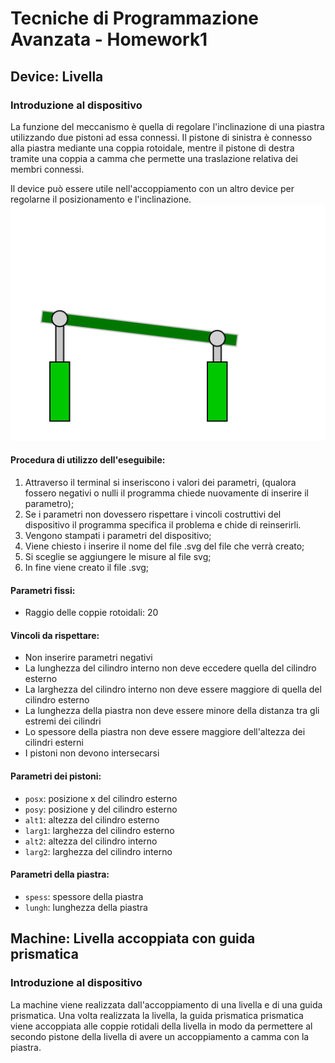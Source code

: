 # Tecniche di Programmazione Avanzata - Homework1

## Device: Livella

### Introduzione al dispositivo
La funzione del meccanismo è quella di regolare l'inclinazione di una piastra utilizzando due pistoni ad essa connessi.
Il pistone di sinistra è connesso alla piastra mediante una coppia rotoidale, mentre il pistone di destra tramite una coppia a camma che permette una traslazione relativa dei membri connessi.

Il device può essere utile nell'accoppiamento con un altro device per regolarne il posizionamento e l'inclinazione.
![](Pistone.svg)


#### Procedura di utilizzo dell'eseguibile:
1. Attraverso il terminal si inseriscono i valori dei parametri, (qualora fossero negativi o nulli il programma chiede nuovamente di inserire il parametro);
2. Se i parametri non dovessero rispettare i vincoli costruttivi del dispositivo il programma specifica il problema e chide di reinserirli.
3. Vengono stampati i parametri del dispositivo;
4. Viene chiesto i inserire il nome del file .svg del file che verrà creato;
5. Si sceglie se aggiungere le misure al file svg;
6. In fine viene creato il file .svg;


#### Parametri fissi:
* Raggio delle coppie rotoidali: 20

#### Vincoli da rispettare:
* Non inserire parametri negativi
* La lunghezza del cilindro interno non deve eccedere quella del cilindro esterno
* La larghezza del cilindro interno non deve essere maggiore di quella del cilindro esterno
* La lunghezza della piastra non deve essere minore della distanza tra gli estremi dei cilindri
* Lo spessore della piastra non deve essere maggiore dell'altezza dei cilindri esterni
* I pistoni non devono intersecarsi


#### Parametri dei pistoni:
* `posx`: posizione x del cilindro esterno
* `posy`: posizione y del cilindro esterno
* `alt1`: altezza del cilindro esterno
* `larg1`: larghezza del cilindro esterno
* `alt2`: altezza del cilindro interno
* `larg2`: larghezza del cilindro interno

#### Parametri della piastra:
* `spess`: spessore della piastra
* `lungh`: lunghezza della piastra



## Machine: Livella accoppiata con guida prismatica

### Introduzione al dispositivo
La machine viene realizzata dall'accoppiamento di una livella e di una guida prismatica. Una volta realizzata la livella, la guida prismatica prismatica viene accoppiata alle coppie rotidali della livella in modo da permettere al secondo pistone della livella di avere un accoppiamento a camma con la piastra.
